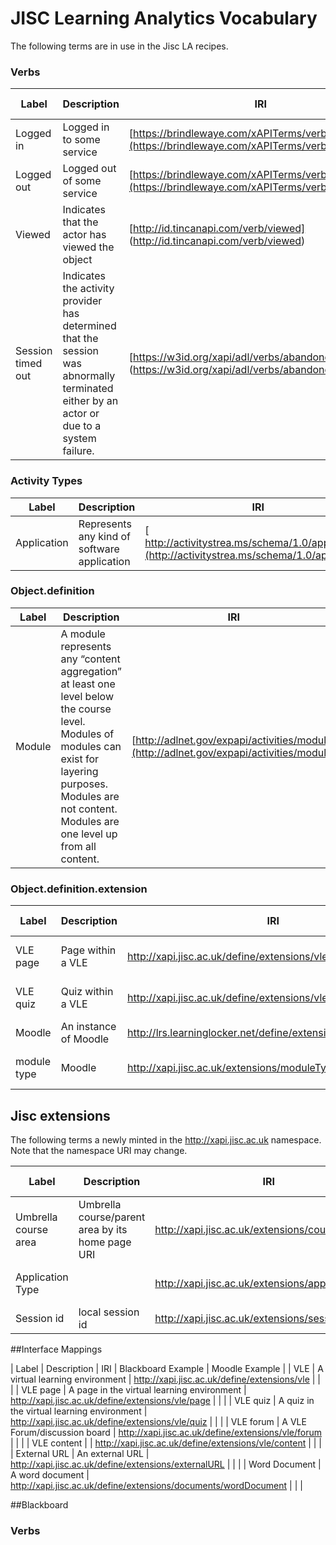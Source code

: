 # JISC Learning Analytics Vocabulary
The following terms are in use in the Jisc LA recipes.

### Verbs

| Label  	   | Description | IRI  | Example Usage
| ------------- | ------------- |--------|----|
|  Logged in | Logged in to some service  | [https://brindlewaye.com/xAPITerms/verbs/loggedin](https://brindlewaye.com/xAPITerms/verbs/loggedin)|['Logged in' verb](recipes/login.md#verb) |
|  Logged out | Logged out of some service  | [https://brindlewaye.com/xAPITerms/verbs/loggedout](https://brindlewaye.com/xAPITerms/verbs/loggedout")|['Logged out' verb](recipes/logout.md#verb) |
|  Viewed | Indicates that the actor has viewed the object  |	[http://id.tincanapi.com/verb/viewed] (http://id.tincanapi.com/verb/viewed) | ['Module Viewed' verb](recipes/Module-View.md#verb) |
|  Session timed out | Indicates the activity provider has determined that the session was abnormally terminated either by an actor or due to a system failure.  |	[https://w3id.org/xapi/adl/verbs/abandoned] (https://w3id.org/xapi/adl/verbs/abandoned) | ['Module Viewed' verb](recipes/Module-View.md#verb) |




### Activity Types

| Label  			| Description | IRI| Example Usage
| ------------- | ------------- |--------|----|
|  Application  | Represents any kind of software application   | [ http://activitystrea.ms/schema/1.0/application](http://activitystrea.ms/schema/1.0/application)  	|['Logged in' example object.definition.type](recipes/login.md#complete_example) |


### Object.definition 

| Label  			| Description | IRI  | Example Usage
| ------------- | ------------- |--------|----|
| Module   | A module represents any “content aggregation” at least one level below the course level. Modules of modules can exist for layering purposes. Modules are not content. Modules are one level up from all content.          | [http://adlnet.gov/expapi/activities/module](http://adlnet.gov/expapi/activities/module) | ['Module-View' Object.definition](recipes/Module-View.md#object) |


### Object.definition.extension 

| Label  			| Description | IRI  | Example Usage
| ------------- | ------------- |--------|----|
| VLE page   | Page within a VLE           | http://xapi.jisc.ac.uk/define/extensions/vle/page | [Module-View - Object](recipes/Module-View.md#object) |
| VLE quiz   | Quiz within a VLE               | http://xapi.jisc.ac.uk/define/extensions/vle/quiz | [Module-View - Object](recipes/Module-View.md#object) |
| Moodle   |An instance of Moodle               | http://lrs.learninglocker.net/define/extensions/moodle_course  | ['Logged in' verb](recipes/login.md#verb)|
| module type   |Moodle               | http://xapi.jisc.ac.uk/extensions/moduleType | [Module-View - Object](recipes/Module-View.md#object)|


## Jisc extensions
The following terms a newly minted in the http://xapi.jisc.ac.uk namespace. Note that the namespace URI may change.

| Label  		| Description   | IRI    | Example Usage
| ------------- | ------------- |------------------------------------------------------|----|
| Umbrella course area |  Umbrella course/parent area by its home page URI         | http://xapi.jisc.ac.uk/extensions/courseArea | |
| Application Type |            | http://xapi.jisc.ac.uk/extensions/applicationType | [Logged in - Object](recipes/login.md#object)|
| Session id |  local session id       | http://xapi.jisc.ac.uk/extensions/sessionId | |

##Interface Mappings

| Label  		 | Description   | IRI    | Blackboard Example | Moodle Example |
| VLE        	 | A virtual learning environment              | http://xapi.jisc.ac.uk/define/extensions/vle | | |
| VLE page   	 |   A page in the virtual learning environment                | http://xapi.jisc.ac.uk/define/extensions/vle/page | | |
| VLE quiz   	 | A quiz in the virtual learning environment                  | http://xapi.jisc.ac.uk/define/extensions/vle/quiz | | |
| VLE forum  	 | A VLE Forum/discussion board               | http://xapi.jisc.ac.uk/define/extensions/vle/forum | | |
| VLE content    |               | http://xapi.jisc.ac.uk/define/extensions/vle/content | | |
| External URL   | An external URL                | http://xapi.jisc.ac.uk/define/extensions/externalURL | | | 
| Word Document  | A word document                | http://xapi.jisc.ac.uk/define/extensions/documents/wordDocument | | |




 
##Blackboard

### Verbs
